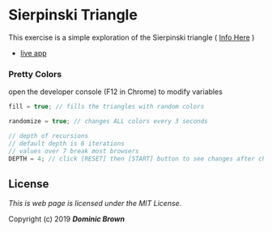 # Sierpinski Triangle

This exercise is a simple exploration of the Sierpinski triangle ( [Info Here](https://en.wikipedia.org/wiki/Sierpinski_triangle) )

* [live app](https://umitosan.github.io/sierpinski_test/)

### Pretty Colors

open the developer console (F12 in Chrome) to modify variables

```javascript
fill = true; // fills the triangles with random colors
```

```javascript
randomize = true; // changes ALL colors every 3 seconds
```

```javascript
// depth of recursions
// default depth is 6 iterations
// values over 7 break most browsers
DEPTH = 4; // click [RESET] then [START] button to see changes after changing this var
```


## License

*This is web page is licensed under the MIT License.*

Copyright (c) 2019 _**Dominic Brown**_
